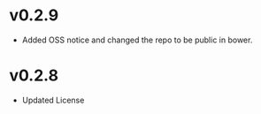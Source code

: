 v0.2.9
==============================
* Added OSS notice and changed the repo to be public in bower.

v0.2.8
==================
* Updated License
